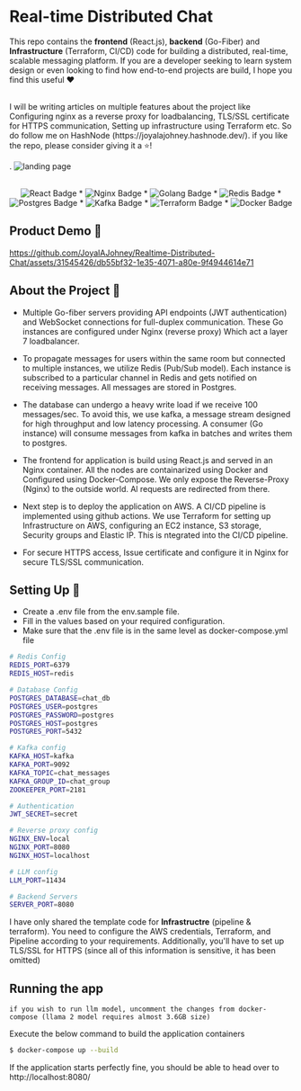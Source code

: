 
# Real-time Distributed Chat

This repo contains the **frontend** (React.js), **backend** (Go-Fiber) and **Infrastructure** (Terraform, CI/CD) code for building a distributed, real-time, scalable messaging platform. If you are a developer seeking to learn system design or even looking to find how end-to-end projects are build, I hope you find this useful ❤️

<br />
I will be writing articles on multiple features about the project like Configuring nginx as a reverse proxy for loadbalancing, TLS/SSL certificate for HTTPS communication, Setting up infrastructure using Terraform etc. So do follow me on HashNode (https://joyalajohney.hashnode.dev/). if you like the repo, please consider giving it a ⭐!

.
<img src="https://raw.githubusercontent.com/JoyalAJohney/Realtime-Distributed-Chat/main/assets/home.png" alt="landing page">


<div align="center">
    <br />
    <img src="https://img.shields.io/badge/React-20232A?style=for-the-badge&logo=react&logoColor=61DAFB" alt="React Badge">
    *
    <img src="https://img.shields.io/badge/nginx-%23009639.svg?style=for-the-badge&logo=nginx&logoColor=white" alt="Nginx Badge">
    *
    <img src="https://img.shields.io/badge/Go-00ADD8?style=for-the-badge&logo=go&logoColor=white" alt="Golang Badge">
    *
    <img src="https://img.shields.io/badge/redis-%23DD0031.svg?&style=for-the-badge&logo=redis&logoColor=white" alt="Redis Badge">
    *
    <img src="https://img.shields.io/badge/postgres-%23316192.svg?style=for-the-badge&logo=postgresql&logoColor=white" alt="Postgres Badge">
    *
    <img src="https://img.shields.io/badge/Apache%20Kafka-000?style=for-the-badge&logo=apachekafka" alt="Kafka Badge">
    *
    <img src="https://img.shields.io/badge/terraform-%235835CC.svg?style=for-the-badge&logo=terraform&logoColor=white" alt="Terraform Badge">
    *
    <img src="https://img.shields.io/badge/docker-%230db7ed.svg?style=for-the-badge&logo=docker&logoColor=white" alt="Docker Badge">
</div>


## Product Demo 🚀

https://github.com/JoyalAJohney/Realtime-Distributed-Chat/assets/31545426/db55bf32-1e35-4071-a80e-9f4944614e71


## About the Project 🌌

* Multiple Go-fiber servers providing API endpoints (JWT authentication) and WebSocket connections for full-duplex communication. These Go instances are configured under Nginx (reverse proxy) Which act a layer 7 loadbalancer.
  
* To propagate messages for users within the same room but connected to multiple instances, we utilize Redis (Pub/Sub model). Each instance is subscribed to a particular channel in Redis and gets notified on receiving messages. All messages are stored in Postgres.
  
* The database can undergo a heavy write load if we receive 100 messages/sec. To avoid this, we use kafka, a message stream designed for high throughput and low latency processing. A consumer (Go instance) will consume messages from kafka in batches and writes them to postgres.
  
* The frontend for application is build using React.js and served in an Nginx container. All the nodes are containarized using Docker and Configured using Docker-Compose. We only expose the Reverse-Proxy (Nginx) to the outside world. Al requests are redirected from there.
  
* Next step is to deploy the application on AWS. A CI/CD pipeline is implemented using github actions. We use Terraform for setting up Infrastructure on AWS, configuring an EC2 instance, S3 storage, Security groups and Elastic IP. This is ntegrated into the CI/CD pipeline.
  
* For secure HTTPS access, Issue certificate and configure it in Nginx for secure TLS/SSL communication. 
  

## Setting Up 🔧

* Create a .env file from the env.sample file.
* Fill in the values based on your required configuration.
* Make sure that the .env file is in the same level as docker-compose.yml file
  
```bash
# Redis Config
REDIS_PORT=6379
REDIS_HOST=redis

# Database Config
POSTGRES_DATABASE=chat_db
POSTGRES_USER=postgres
POSTGRES_PASSWORD=postgres
POSTGRES_HOST=postgres
POSTGRES_PORT=5432

# Kafka config
KAFKA_HOST=kafka
KAFKA_PORT=9092
KAFKA_TOPIC=chat_messages
KAFKA_GROUP_ID=chat_group
ZOOKEEPER_PORT=2181

# Authentication
JWT_SECRET=secret

# Reverse proxy config
NGINX_ENV=local
NGINX_PORT=8080
NGINX_HOST=localhost

# LLM config
LLM_PORT=11434

# Backend Servers
SERVER_PORT=8080
```

I have only shared the template code for **Infrastructre** (pipeline & terraform). You need to configure the AWS credentials, Terraform, and Pipeline according to your requirements. Additionally, you'll have to set up TLS/SSL for HTTPS (since all of this information is sensitive, it has been omitted)

## Running the app
```
if you wish to run llm model, uncomment the changes from docker-compose (llama 2 model requires almost 3.6GB size)
```
Execute the below command to build the application containers
```bash
$ docker-compose up --build
```
If the application starts perfectly fine, you should be able to head over to http://localhost:8080/
